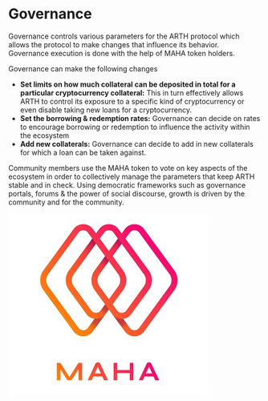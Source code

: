 # Governance

Governance controls various parameters for the ARTH protocol which allows the protocol to make changes that influence its behavior. Governance execution is done with the help of  MAHA token holders.&#x20;

Governance can make the following changes

* **Set limits on how much collateral can be deposited in total for a particular cryptocurrency collateral:** This in turn effectively allows ARTH to control its exposure to a specific kind of cryptocurrency or even disable taking new loans for a cryptocurrency.
* **Set the borrowing & redemption rates:** Governance can decide on rates to encourage borrowing or redemption to influence the activity within the ecosystem
* **Add new collaterals:** Governance can decide to add in new collaterals for which a loan can be taken against.

Community members use the MAHA token to vote on key aspects of the ecosystem in order to collectively manage the parameters that keep ARTH stable and in check. Using democratic frameworks such as governance portals, forums & the power of social discourse, growth is driven by the community and for the community.

![](<../.gitbook/assets/image (99).png>)
